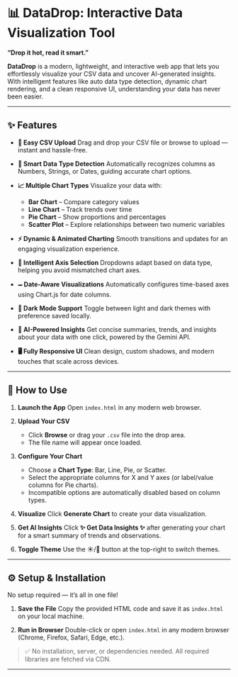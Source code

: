# 📊 DataDrop: Interactive Data Visualization Tool

**“Drop it hot, read it smart.”**

**DataDrop** is a modern, lightweight, and interactive web app that lets you effortlessly visualize your CSV data and uncover AI-generated insights. With intelligent features like auto data type detection, dynamic chart rendering, and a clean responsive UI, understanding your data has never been easier.

---

## ✨ Features

* **📁 Easy CSV Upload**
  Drag and drop your CSV file or browse to upload — instant and hassle-free.

* **🧠 Smart Data Type Detection**
  Automatically recognizes columns as Numbers, Strings, or Dates, guiding accurate chart options.

* **📈 Multiple Chart Types**
  Visualize your data with:

  * **Bar Chart** – Compare category values
  * **Line Chart** – Track trends over time
  * **Pie Chart** – Show proportions and percentages
  * **Scatter Plot** – Explore relationships between two numeric variables

* **⚡ Dynamic & Animated Charting**
  Smooth transitions and updates for an engaging visualization experience.

* **🎯 Intelligent Axis Selection**
  Dropdowns adapt based on data type, helping you avoid mismatched chart axes.

* **🗕️ Date-Aware Visualizations**
  Automatically configures time-based axes using Chart.js for date columns.

* **🌙 Dark Mode Support**
  Toggle between light and dark themes with preference saved locally.

* **🤖 AI-Powered Insights**
  Get concise summaries, trends, and insights about your data with one click, powered by the Gemini API.

* **🖥️ Fully Responsive UI**
  Clean design, custom shadows, and modern touches that scale across devices.

---

## 🚀 How to Use

1. **Launch the App**
   Open `index.html` in any modern web browser.

2. **Upload Your CSV**

   * Click **Browse** or drag your `.csv` file into the drop area.
   * The file name will appear once loaded.

3. **Configure Your Chart**

   * Choose a **Chart Type**: Bar, Line, Pie, or Scatter.
   * Select the appropriate columns for X and Y axes (or label/value columns for Pie charts).
   * Incompatible options are automatically disabled based on column types.

4. **Visualize**
   Click **Generate Chart** to create your data visualization.

5. **Get AI Insights**
   Click **✨ Get Data Insights ✨** after generating your chart for a smart summary of trends and observations.

6. **Toggle Theme**
   Use the ☀️/🌙 button at the top-right to switch themes.

---

## ⚙️ Setup & Installation

No setup required — it’s all in one file!

1. **Save the File**
   Copy the provided HTML code and save it as `index.html` on your local machine.

2. **Run in Browser**
   Double-click or open `index.html` in any modern browser (Chrome, Firefox, Safari, Edge, etc.).

> ✅ No installation, server, or dependencies needed. All required libraries are fetched via CDN.

---
